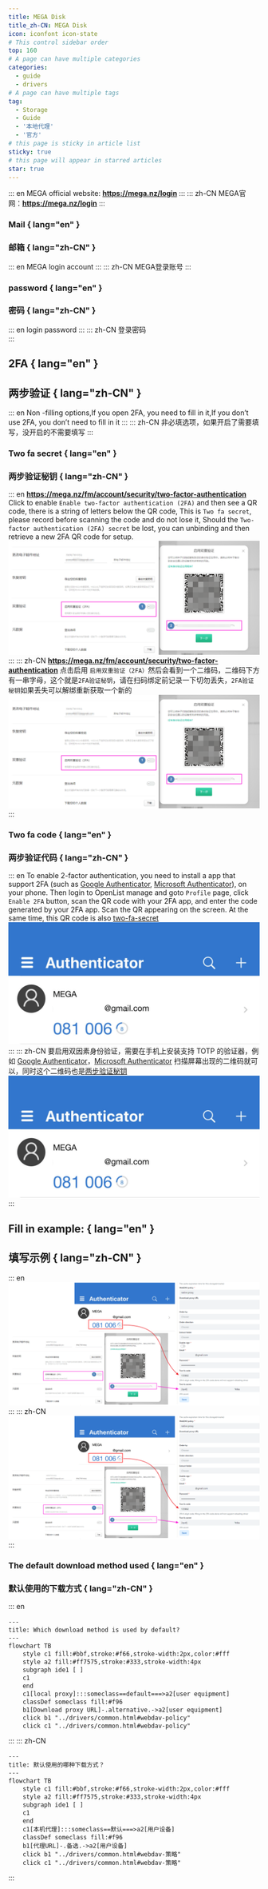 ```yaml
---
title: MEGA Disk
title_zh-CN: MEGA Disk
icon: iconfont icon-state
# This control sidebar order
top: 160
# A page can have multiple categories
categories:
  - guide
  - drivers
# A page can have multiple tags
tag:
  - Storage
  - Guide
  - '本地代理'
  - '官方'
# this page is sticky in article list
sticky: true
# this page will appear in starred articles
star: true
---
```


::: en
MEGA official website: **https://mega.nz/login**
:::
::: zh-CN
MEGA官网：**https://mega.nz/login**
:::

### **Mail** { lang="en" }

### **邮箱** { lang="zh-CN" }

::: en
MEGA login account
:::
::: zh-CN
MEGA登录账号
:::

### **password** { lang="en" }

### **密码** { lang="zh-CN" }

::: en
login password
:::
::: zh-CN
登录密码
<br/>
:::

## **2FA** { lang="en" }

## **两步验证** { lang="zh-CN" }

::: en
Non -filling options,If you open 2FA, you need to fill in it,If you don’t use 2FA, you don’t need to fill in it
:::
::: zh-CN
非必填选项，如果开启了需要填写，没开启的不需要填写
:::

### **Two fa secret** { lang="en" }

### **两步验证秘钥** { lang="zh-CN" }

::: en
**https://mega.nz/fm/account/security/two-factor-authentication**
Click to enable `Enable two-factor authentication (2FA)` and then see a QR code, there is a string of letters below the QR code, This is `Two fa secret`, please record before scanning the code and do not lose it, Should the `Two-factor authentication (2FA) secret` be lost, you can unbinding and then retrieve a new 2FA QR code for setup.
![](/img/drivers/mega/mega_2fa.png)
:::
::: zh-CN
**https://mega.nz/fm/account/security/two-factor-authentication**
点击启用 `启用双重验证（2FA）`然后会看到一个二维码，二维码下方有一串字母，这个就是`2FA验证秘钥`，请在扫码绑定前记录一下切勿丢失，`2FA验证秘钥`如果丢失可以解绑重新获取一个新的
![](/img/drivers/mega/mega_2fa.png)
:::

### **Two fa code** { lang="en" }

### **两步验证代码** { lang="zh-CN" }

::: en
To enable 2-factor authentication, you need to install a app that support 2FA (such as [Google Authenticator](https://play.google.com/store/apps/details?id=com.google.android.apps.authenticator2), [Microsoft Authenticator](https://support.microsoft.com/en-us/account-billing/download-and-install-the-microsoft-authenticator-app-351498fc-850a-45da-b7b6-27e523b8702a)), on your phone.
Then login to OpenList manage and goto `Profile` page, click `Enable 2FA` button, scan the QR code with your 2FA app, and enter the code generated by your 2FA app.
Scan the QR appearing on the screen. At the same time, this QR code is also [two-fa-secret](#two-fa-secret)
![](/img/drivers/mega/mega_2fa_code.png)
<br/>
:::
::: zh-CN
要启用双因素身份验证，需要在手机上安装支持 TOTP 的验证器，例如 [Google Authenticator](https://play.google.com/store/apps/details?id=com.google.android.apps.authenticator2)，[Microsoft Authenticator](https://support.microsoft.com/zh-cn/account-billing/%E4%B8%8B%E8%BD%BD%E5%B9%B6%E5%AE%89%E8%A3%85microsoft-authenticator%E5%BA%94%E7%94%A8-351498fc-850a-45da-b7b6-27e523b8702a)
扫描屏幕出现的二维码就可以，同时这个二维码也是[两步验证秘钥](#两步验证秘钥)
![](/img/drivers/mega/mega_2fa_code.png)
<br/>
:::

## Fill in example: { lang="en" }

## **填写示例** { lang="zh-CN" }

::: en
![](/img/drivers/mega/mega_add.png)
<br/>
:::
::: zh-CN
![](/img/drivers/mega/mega_add.png)
<br/>
:::

### **The default download method used** { lang="en" }

### **默认使用的下载方式** { lang="zh-CN" }

::: en

```mermaid
---
title: Which download method is used by default?
---
flowchart TB
    style c1 fill:#bbf,stroke:#f66,stroke-width:2px,color:#fff
    style a2 fill:#ff7575,stroke:#333,stroke-width:4px
    subgraph ide1 [ ]
    c1
    end
    c1[local proxy]:::someclass==default===>a2[user equipment]
    classDef someclass fill:#f96
    b1[Download proxy URL]-.alternative.->a2[user equipment]
    click b1 "../drivers/common.html#webdav-policy"
    click c1 "../drivers/common.html#webdav-policy"
```

:::
::: zh-CN

```mermaid
---
title: 默认使用的哪种下载方式？
---
flowchart TB
    style c1 fill:#bbf,stroke:#f66,stroke-width:2px,color:#fff
    style a2 fill:#ff7575,stroke:#333,stroke-width:4px
    subgraph ide1 [ ]
    c1
    end
    c1[本机代理]:::someclass==默认===>a2[用户设备]
    classDef someclass fill:#f96
    b1[代理URL]-.备选.->a2[用户设备]
    click b1 "../drivers/common.html#webdav-策略"
    click c1 "../drivers/common.html#webdav-策略"
```

:::
